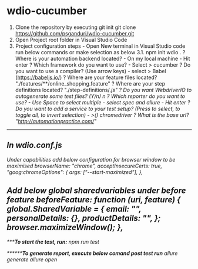 # wdio-cucumber
1. Clone the repository by executing
git init
git clone https://github.com/psganduri/wdio-cucumber.git
2. Open Project root folder in Visual Studio Code
3. Project configuration steps - Open New terminal in Visual Studio code run below commands or make selection as below 
3.1. npm init wdio .
? Where is your automation backend located? - On my local machine - Hit enter
? Which framework do you want to use? - Select > cucumber
? Do you want to use a compiler? (Use arrow keys) - select > Babel (https://babeljs.io/)
? Where are your feature files located? "./features/**/online_shopping.feature"
? Where are your step definitions located? "./step-definitions/*.js"
? Do you want WebdriverIO to autogenerate some test files? (Y/n) n
? Which reporter do you want to use? - Use Space to select multiple - select spec and allure - Hit enter
? Do you want to add a service to your test setup? (Press <space> to select, <a> to toggle all, <i> to invert selection) - >(*) chromedriver
? What is the base url? "http://automationpractice.com/"

----------------------------------------------------------------------------------------
In wdio.conf.js
-----------------------------------------------------------------------------------------
Under capabilities add below configuration for browser window to be maximised
  browserName: "chrome",
      acceptInsecureCerts: true,
      "goog:chromeOptions": {
        args: ["--start-maximized"],
      },
	  
	  
Add below global sharedvariables under before feature
 beforeFeature: function (uri, feature) {
    global.SharedVariable = {
      email: "",
      personalDetails: {},
      productDetails: "",
    };
    browser.maximizeWindow();
  },	  
----------------------------------------------------------------------------------------------

*****************To start the test, run:**************
npm run test

*****************To generate report, execute below comand post test run***********
allure generate
allure open





